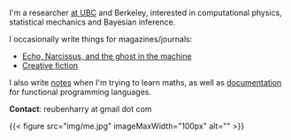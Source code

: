 I'm a researcher [at UBC](https://plai.cs.ubc.ca/) and Berkeley, interested in computational physics, statistical mechanics and Bayesian inference.

I occasionally write things for magazines/journals:

- [Echo, Narcissus, and the ghost in the machine](https://www.noemamag.com/gpts-very-inhuman-mind/)
- [Creative fiction](https://carmenerror.com/?page_id=215)

I also write [notes](/maths) when I'm trying to learn maths, as well as [documentation](https://haskell-docs.netlify.app/) for functional programming languages.


**Contact**: reubenharry at gmail dot com

{{< figure src="img/me.jpg" imageMaxWidth="100px" alt=""  >}}
